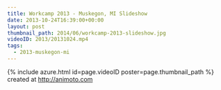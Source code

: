 ```yaml
---
title: Workcamp 2013 - Muskegon, MI Slideshow
date: 2013-10-24T16:39:00+00:00
layout: post
thumbnail_path: 2014/06/workcamp-2013-slideshow.jpg
videoID: 2013/20131024.mp4
tags:
  - 2013-muskegon-mi
---
```

{% include azure.html id=page.videoID poster=page.thumbnail_path %}
created at http://animoto.com